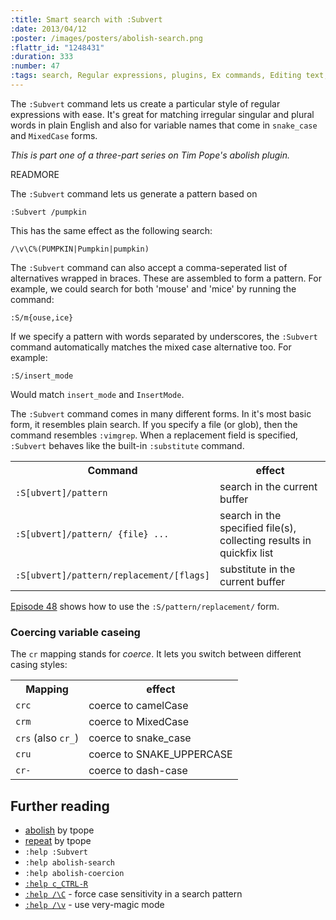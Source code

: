 ```yaml
--- 
:title: Smart search with :Subvert
:date: 2013/04/12
:poster: /images/posters/abolish-search.png
:flattr_id: "1248431"
:duration: 333
:number: 47
:tags: search, Regular expressions, plugins, Ex commands, Editing text, vimgrep
---
```


The `:Subvert` command lets us create a particular style of regular expressions with ease. It's great for matching irregular singular and plural words in plain English and also for variable names that come in `snake_case` and `MixedCase` forms.

*This is part one of a three-part series on Tim Pope's abolish plugin.*

READMORE


The `:Subvert` command lets us generate a pattern based on 

    :Subvert /pumpkin

This has the same effect as the following search:

	/\v\C%(PUMPKIN|Pumpkin|pumpkin)

The `:Subvert` command can also accept a comma-seperated list of alternatives wrapped in braces. These are assembled to form a pattern. For example, we could search for both 'mouse' and 'mice' by running the command:

    :S/m{ouse,ice}

If we specify a pattern with words separated by underscores, the `:Subvert` command automatically matches the mixed case alternative too. For example:

    :S/insert_mode

Would match `insert_mode` and `InsertMode`.

The `:Subvert` command comes in many different forms. In it's most basic form, it resembles plain search. If you specify a file (or glob), then the command resembles `:vimgrep`. When a replacement field is specified, `:Subvert` behaves like the built-in `:substitute` command.

<table>
   <tr>
       <th>Command</th>
       <th>effect</th>
   </tr>
   <tr>
       <td><code>:S[ubvert]/pattern</code></td>
       <td>search in the current buffer</td>
   </tr>
   <tr>
       <td><code>:S[ubvert]/pattern/ {file} ...</code></td>
       <td>search in the specified file(s), collecting results in quickfix list</td>
   </tr>
   <tr>
       <td><code>:S[ubvert]/pattern/replacement/[flags]</code></td>
       <td>substitute in the current buffer</td>
   </tr>
</table>

[Episode 48](/e/48) shows how to use the `:S/pattern/replacement/` form.

### Coercing variable caseing

The `cr` mapping stands for *coerce*. It lets you switch between different casing styles:

<table>
   <tr>
       <th>Mapping</th>
       <th>effect</th>
   </tr>
   <tr>
       <td><code>crc</code></td>
       <td>coerce to camelCase</td>
   </tr>
   <tr>
       <td><code>crm</code></td>
       <td>coerce to MixedCase</td>
   </tr>
   <tr>
       <td><code>crs</code> (also <code>cr_</code>)</td>
       <td>coerce to snake_case</td>
   </tr>
   <tr>
       <td><code>cru</code></td>
       <td>coerce to SNAKE_UPPERCASE</td>
   </tr>
   <tr>
       <td><code>cr-</code></td>
       <td>coerce to dash-case</td>
   </tr>
</table>


## Further reading

* [abolish][] by tpope
* [repeat][] by tpope
* `:help :Subvert`
* `:help abolish-search`
* `:help abolish-coercion`
* [`:help c_CTRL-R`][reg]
* [`:help /\C`][C] - force case sensitivity in a search pattern
* [`:help /\v`][v] - use very-magic mode

[abolish]: https://github.com/tpope/vim-abolish
[repeat]: https://github.com/tpope/vim-repeat
[reg]: http://vimdoc.sourceforge.net/htmldoc/cmdline.html#c_CTRL-R
[C]: http://vimdoc.sourceforge.net/htmldoc/pattern.html#/\C
[v]: http://vimdoc.sourceforge.net/htmldoc/pattern.html#/\v
